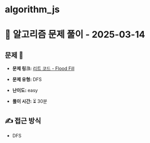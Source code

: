 # algorithm_js

# 📝 알고리즘 문제 풀이 - 2025-03-14

## 문제 📖

- **문제 링크:** [리트 코드 - Flood Fill](https://leetcode.com/problems/flood-fill/description/)

- **문제 유형:** DFS

- **난이도:** easy

- **풀이 시간:** ⏳ 30분

## ✍ 접근 방식

- DFS
